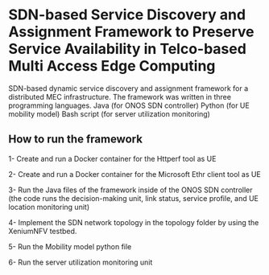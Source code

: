 # SDN-based Service Discovery and Assignment Framework to Preserve Service Availability in Telco-based Multi Access Edge Computing

SDN-based dynamic service discovery and
assignment framework for a distributed MEC infrastructure. The framework was written in three programming languages.
Java (for ONOS SDN controller)
Python (for UE mobility model)
Bash script (for server utilization monitoring)
## How to run the framework
1- Create and run a Docker container for the Httperf tool as UE

2- Create and run a Docker container for the Microsoft Ethr client tool as UE

3- Run the Java files of the framework inside of the ONOS SDN controller (the code runs the decision-making unit, link status, service profile, and UE location monitoring unit)

4- Implement the SDN network topology in the topology folder by using the XeniumNFV testbed.

5- Run the Mobility model python file

6- Run the server utilization monitoring unit